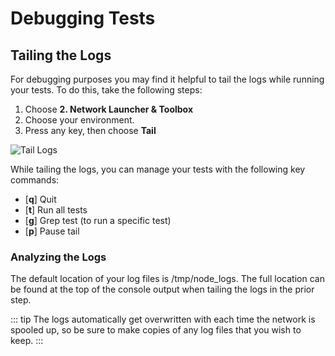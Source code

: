 # Debugging Tests

## Tailing the Logs

For debugging purposes you may find it helpful to tail the logs while running your tests. To do this, take the following steps: 

1. Choose **2. Network Launcher & Toolbox**
2. Choose your environment.
3. Press any key, then choose **Tail**

![Tail Logs](/tail.png)

While tailing the logs, you can manage your tests with the following key commands: 

- [**q**] Quit 
- [**t**] Run all tests 
- [**g**] Grep test (to run a specific test)
- [**p**] Pause tail 

### Analyzing the Logs

The default location of your log files is /tmp/node_logs. The full location can be found at the top of the console output when tailing the logs in the prior step. 

::: tip
The logs automatically get overwritten with each time the network is spooled up, so be sure to make copies of any log files that you wish to keep.
:::

